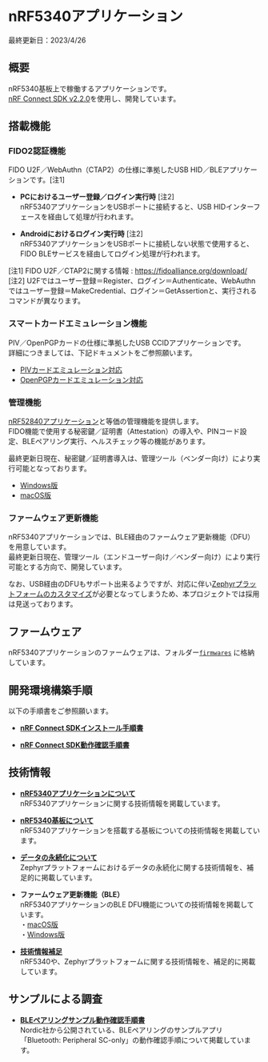 # nRF5340アプリケーション

最終更新日：2023/4/26

## 概要

nRF5340基板上で稼働するアプリケーションです。<br>
[nRF Connect SDK v2.2.0](https://developer.nordicsemi.com/nRF_Connect_SDK/doc/2.2.0/nrf/)を使用し、開発しています。

## 搭載機能

### FIDO2認証機能

FIDO U2F／WebAuthn（CTAP2）の仕様に準拠したUSB HID／BLEアプリケーションです。[注1]

- <b>PCにおけるユーザー登録／ログイン実行時</b> [注2]<br>
nRF5340アプリケーションをUSBポートに接続すると、USB HIDインターフェースを経由して処理が行われます。

- <b>Androidにおけるログイン実行時</b> [注2]<br>
nRF5340アプリケーションをUSBポートに接続しない状態で使用すると、FIDO BLEサービスを経由してログイン処理が行われます。

[注1] FIDO U2F／CTAP2に関する情報 : https://fidoalliance.org/download/ <br>
[注2] U2Fではユーザー登録＝Register、ログイン＝Authenticate、WebAuthnではユーザー登録＝MakeCredential、ログイン＝GetAssertionと、実行されるコマンドが異なります。<br>

### スマートカードエミュレーション機能

PIV／OpenPGPカードの仕様に準拠したUSB CCIDアプリケーションです。<br>
詳細につきましては、下記ドキュメントをご参照願います。

- [PIVカードエミュレーション対応](../CCID/PIV/README.md)
- [OpenPGPカードエミュレーション対応](../CCID/OpenPGP/README.md)

### 管理機能
[nRF52840アプリケーション](../nRF52840_app)と等価の管理機能を提供します。<br>
FIDO機能で使用する秘密鍵／証明書（Attestation）の導入や、PINコード設定、BLEペアリング実行、ヘルスチェック等の機能があります。

最終更新日現在、秘密鍵／証明書導入は、管理ツール（ベンダー向け）により実行可能となっております。<br>
- [Windows版](../MaintenanceTool/dotNET/DEVTOOL.md)<br>
- [macOS版](../MaintenanceTool/macOSApp/DEVTOOL.md)

### ファームウェア更新機能
nRF5340アプリケーションでは、BLE経由のファームウェア更新機能（DFU）を用意しています。<br>
最終更新日現在、管理ツール（エンドユーザー向け／ベンダー向け）により実行可能とする方向で、開発しています。

なお、USB経由のDFUもサポート出来るようですが、対応に伴い[Zephyrプラットフォームのカスタマイズ](../nRF5340_app/CUSTOMIZE.md)が必要となってしまうため、本プロジェクトでは採用は見送っております。

## ファームウェア

nRF5340アプリケーションのファームウェアは、フォルダー[`firmwares`](../nRF5340_app/firmwares) に格納しています。

## 開発環境構築手順

以下の手順書をご参照願います。

- <b>[nRF Connect SDKインストール手順書](../nRF5340_app/INSTALLSDK.md)</b>

- <b>[nRF Connect SDK動作確認手順書](../nRF5340_app/CONFIRMSDK.md)</b>

## 技術情報

- <b>[nRF5340アプリケーションについて](../nRF5340_app/TECH_APP_SOURCES.md)</b><br>
nRF5340アプリケーションに関する技術情報を掲載しています。

- <b>[nRF5340基板について](../nRF5340_app/TECH_BOARD.md)</b><br>
nRF5340アプリケーションを搭載する基板についての技術情報を掲載しています。

- <b>[データの永続化について](../nRF5340_app/TECH_ZEP_SETTINGS.md)</b><br>
Zephyrプラットフォームにおけるデータの永続化に関する技術情報を、補足的に掲載しています。

- <b>ファームウェア更新機能（BLE）</b><br>
nRF5340アプリケーションのBLE DFU機能についての技術情報を掲載しています。<br>
・[macOS版](../nRF5340_app/BLEDFU_FUNC_OBJC.md)<br>
・[Windows版](../nRF5340_app/BLEDFU_FUNC_CSHARP.md)

- <b>[技術情報補足](../nRF5340_app/TECHNICAL.md)</b><br>
nRF5340や、Zephyrプラットフォームに関する技術情報を、補足的に掲載しています。

## サンプルによる調査

- <b>[BLEペアリングサンプル動作確認手順書](../nRF5340_app/SAMPLE_SCONLY.md)</b><br>
Nordic社から公開されている、BLEペアリングのサンプルアプリ「Bluetooth: Peripheral SC-only」の動作確認手順について掲載しています。
